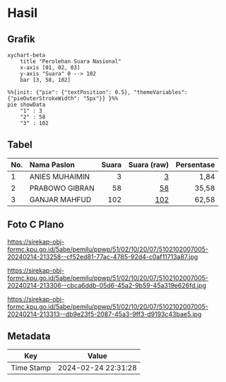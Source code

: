 # Hasil

## Grafik

```mermaid
xychart-beta
    title "Perolehan Suara Nasional"
    x-axis [01, 02, 03]
    y-axis "Suara" 0 --> 102
    bar [3, 58, 102]
```

```mermaid
%%{init: {"pie": {"textPosition": 0.5}, "themeVariables": {"pieOuterStrokeWidth": "5px"}} }%%
pie showData
    "1" : 3
    "2" : 58
    "3" : 102
```

## Tabel

| No. | Nama Paslon    | Suara | Suara (raw) | Persentase |
|:--- |:-------------- | -----:| -----------:| ----------:|
| 1   | ANIES MUHAIMIN | 3     | [3][p-1]    | 1,84       |
| 2   | PRABOWO GIBRAN | 58    | [58][p-2]   | 35,58      |
| 3   | GANJAR MAHFUD  | 102   | [102][p-3]  | 62,58      |


[p-1]: https://github.com/gigit-pemilu/pemilu-2024/blob/main/pilpres/hitung-suara/sub/51-bali/sub/02-tabanan/sub/10-pupuan/sub/2007-pupuan/sub/005-tps/sub/paslon-1.txt
[p-2]: https://github.com/gigit-pemilu/pemilu-2024/blob/main/pilpres/hitung-suara/sub/51-bali/sub/02-tabanan/sub/10-pupuan/sub/2007-pupuan/sub/005-tps/sub/paslon-2.txt
[p-3]: https://github.com/gigit-pemilu/pemilu-2024/blob/main/pilpres/hitung-suara/sub/51-bali/sub/02-tabanan/sub/10-pupuan/sub/2007-pupuan/sub/005-tps/sub/paslon-3.txt

## Foto C Plano

https://sirekap-obj-formc.kpu.go.id/5abe/pemilu/ppwp/51/02/10/20/07/5102102007005-20240214-213258--cf52ed81-77ac-4785-92d4-c0af11713a87.jpg

https://sirekap-obj-formc.kpu.go.id/5abe/pemilu/ppwp/51/02/10/20/07/5102102007005-20240214-213306--cbca6ddb-05d6-45a2-9b59-45a319e626fd.jpg

https://sirekap-obj-formc.kpu.go.id/5abe/pemilu/ppwp/51/02/10/20/07/5102102007005-20240214-213313--db9e23f5-2087-45a3-9ff3-d9193c43bae5.jpg


## Metadata

| Key        | Value               |
| ---------- | ------------------- |
| Time Stamp | 2024-02-24 22:31:28 |



